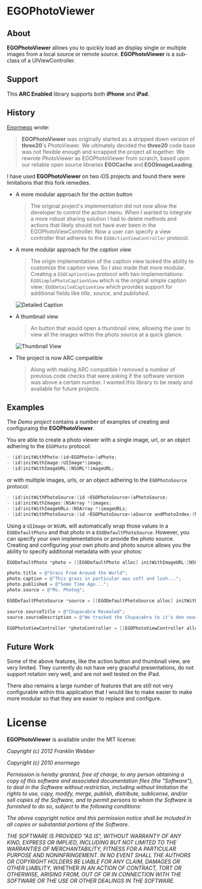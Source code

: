 # EGOPhotoViewer

## About

**EGOPhotoViewer** allows you to quickly load an display single or multiple images from a local source or remote source. **EGOPhotoViewer** is a sub-class
of a UIViewController.

## Support

This __ARC Enabled__ library supports both __iPhone__ and __iPad__.

## History

[Enormego](http://enormego.com/) wrote:

> **EGOPhotoViewer** was originally started as a stripped down version of
  **three20**'s PhotoViewer. We ultimately decided
  the **three20** code base was not flexible enough and scrapped the project all
  together. We rewrote PhotoViewer as EGOPhotoViewer from scratch, based upon 
  our reliable open source libraries **EGOCache** and **EGOImageLoading**.

I have used **EGOPhotoViewer** on two iOS projects and found there were
limitations that this fork remedies.

* A more modular approach for the _action_ button

    > The original project's implementation did not now allow the developer to 
      control the action menu. When I wanted to integrate a more robust sharing
      solution I had to delete methods and actions that likely should not have
      ever been in the EGOPhotoViewController. Now a user can specify a view
      controller that adheres to the `EGOActionViewController` protocol.

* A more modular approach for the _caption_ view

    > The origin implementation of the caption view lacked the ability to
    customize the caption view. So I also made that more modular. Creating a
    `EGOCaptionView` protocol with two implementations: 
    `EGOSimplePhotoCaptionView` which is the original simple caption view; 
    `EGODetailedCaptionView` which provides support for additional fields
    like _title_, _source_, and _published_.
    
    ![Detailed Caption](https://github.com/downloads/burtlo/PhotoViewer/detailed-caption.png)

* A thumbnail view

    > An button that would open a thumbnail view, allowing the user to view
    all the images within the photo source at a quick glance.
    
    ![Thumbnail View](https://github.com/downloads/burtlo/PhotoViewer/thumbnail-view.png)
  
* The project is now ARC compatible

    > Along with making ARC compatible I removed a number of previous code
    checks that were asking if the software version was above a certain number.
    I wanted this library to be ready and available for future projects.

## Examples

The _Demo project_ contains a number of examples of creating and configuraing
the **EGOPhotoViewer**.

You are able to create a photo viewer with a single image, url, or an object
adhering to the `EGOPhoto` protocol:

```objective-c
- (id)initWithPhoto:(id<EGOPhoto>)aPhoto;
- (id)initWithImage:(UIImage*)image;
- (id)initWithImageURL:(NSURL*)imageURL;
```

or with multiple images, urls, or an object adhering to the `EGOPhotoSource`
protocol:

```objective-c
- (id)initWithPhotoSource:(id <EGOPhotoSource>)aPhotoSource;
- (id)initWithImages:(NSArray *)images;
- (id)initWithImageURLs:(NSArray *)imageURLs;
- (id)initWithPhotoSource:(id <EGOPhotoSource>)aSource andPhotoIndex:(NSInteger)index;
```

Using a `UIImage` or `NSURL` will automatically wrap those values in a
`EGODefaultPhoto` and that photo in a `EGODefaultPhotoSource`. However, you can
specify your own implementations or provide the photo source. Creating and
configuring your own photo and photo source allows you the ability to specify
additional metadata with your photos:

```objective-c
EGODefaultPhoto *photo = [[EGODefaultPhoto alloc] initWithImageURL:[NSURL URLWithString:@"http://a3.twimg.com/profile_images/66601193/cactus.jpg"]];

photo.title = @"Grass From Around the World";
photo.caption = @"This grass in particular was soft and lush...";
photo.published = @"Some Time Ago...";
photo.source = @"Ms. Photog";

EGODefaultPhotoSource *source = [[EGODefaultPhotoSource alloc] initWithPhotos:[NSArray arrayWithObject:photo]];

source.sourceTitle = @"Chupacabra Revealed";
source.sourceDescription = @"We tracked the Chupacabra to it's den near ...";

EGOPhotoViewController *photoController = [[EGOPhotoViewController alloc] initWithPhotoSource:source];
```

## Future Work

Some of the above features, like the action button and thumbnail view, are very
limited. They currently do not have very graceful presentations, do not 
support rotation very well, and are not well tested on the iPad.

There also remains a large number of features that are still not very 
configurable within this application that I would like to make easier to make 
more modular so that they are easier to replace and configure.

# License

**EGOPhotoViewer** is available under the MIT license:

*Copyright (c) 2012 Franklin Webber*

*Copyright (c) 2010 enormego*

*Permission is hereby granted, free of charge, to any person obtaining a copy*
*of this software and associated documentation files (the "Software"), to deal*
*in the Software without restriction, including without limitation the rights*
*to use, copy, modify, merge, publish, distribute, sublicense, and/or sell*
*copies of the Software, and to permit persons to whom the Software is*
*furnished to do so, subject to the following conditions:*

*The above copyright notice and this permission notice shall be included in*
*all copies or substantial portions of the Software.*

*THE SOFTWARE IS PROVIDED "AS IS", WITHOUT WARRANTY OF ANY KIND, EXPRESS OR*
*IMPLIED, INCLUDING BUT NOT LIMITED TO THE WARRANTIES OF MERCHANTABILITY,*
*FITNESS FOR A PARTICULAR PURPOSE AND NONINFRINGEMENT. IN NO EVENT SHALL THE*
*AUTHORS OR COPYRIGHT HOLDERS BE LIABLE FOR ANY CLAIM, DAMAGES OR OTHER*
*LIABILITY, WHETHER IN AN ACTION OF CONTRACT, TORT OR OTHERWISE, ARISING FROM,*
*OUT OF OR IN CONNECTION WITH THE SOFTWARE OR THE USE OR OTHER DEALINGS IN*
*THE SOFTWARE.*